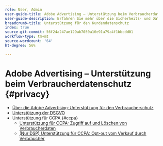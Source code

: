 ```yaml
---
role: User, Admin
user-guide-title: Adobe Advertising – Unterstützung beim Verbraucherdatenschutz
user-guide-description: Erfahren Sie mehr über die Sicherheits- und Datenschutzkontrollen, die Adobe Advertising bietet, um Advertiser-Kundinnen und -Kunden bbei der Einhaltung der Datenschutzbestimmungen für Verbraucherinnen und Verbraucher zu unterstützen.
breadcrumb-title: Unterstützung für den Kundendatenschutz
index: true
source-git-commit: 56f24a247ae129ab7050a10e91a79a4f1bbcdd01
workflow-type: tm+mt
source-wordcount: '64'
ht-degree: 56%

---
```



# Adobe Advertising – Unterstützung beim Verbraucherdatenschutz {#privacy}

+ [Über die Adobe Advertising-Unterstützung für den Verbraucherschutz](/help/privacy/home.md)
+ [Unterstützung der DSGVO](/help/privacy/gdpr.md)
+ Unterstützung für CCPA {#ccpa}
   + [Unterstützung für CCPA: Zugriff auf und Löschen von Verbraucherdaten](/help/privacy/ccpa/ccpa-access-delete.md)
   + [(Nur DSP) Unterstützung für CCPA: Opt-out vom Verkauf durch Verbraucher](/help/privacy/ccpa/ccpa-opt-out-of-sale.md)
